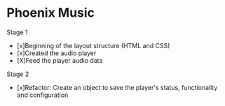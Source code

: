 # Phoenix Music

Stage 1
- [x]Beginning of the layout structure (HTML and CSS)
- [x]Created the audio player
- [X]Feed the player audio data

Stage 2
- [x]Refactor: Create an object to save the player's status, functionality and configuration